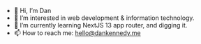 - 👋 Hi, I’m Dan
- 👀 I’m interested in web development & information technology.
- 🌱 I’m currently learning NextJS 13 app router, and digging it.
- 📫 How to reach me: hello@dankennedy.me

